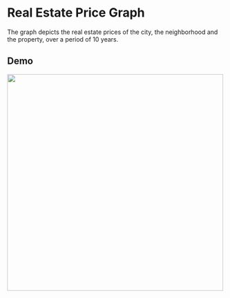 # Real Estate Price Graph
The graph depicts the real estate prices of the city, the neighborhood and the property, over a period of 10 years.  

## Demo
<img src="https://i.imgur.com/Uux7hbO.gif" width="500" />


